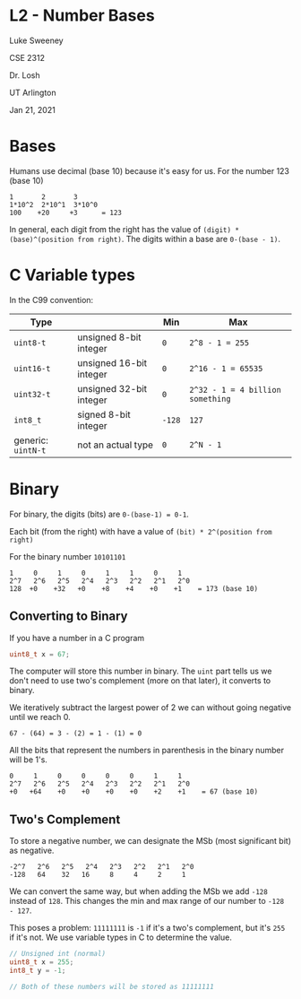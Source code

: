 # L2 - Number Bases
Luke Sweeney

CSE 2312

Dr. Losh

UT Arlington

Jan 21, 2021

# Bases
Humans use decimal (base 10) because it's easy for us. For the number 123 (base 10)

```
1       2       3
1*10^2  2*10^1  3*10^0
100    +20     +3      = 123
```

In general, each digit from the right has the value of `(digit) * (base)^(position from right)`. The digits within a base are `0-(base - 1)`.


# C Variable types
In the C99 convention:

| Type | | Min | Max |
| --- | --- | --- | -- |
| `uint8-t` | unsigned 8-bit integer | `0` | `2^8 - 1 = 255` |
| `uint16-t` | unsigned 16-bit integer | `0` | `2^16 - 1 = 65535` |
| `uint32-t` | unsigned 32-bit integer | `0` | `2^32 - 1 = 4 billion something` |
| `int8_t` | signed 8-bit integer | `-128` | `127` |
| generic:  `uintN-t` | not an actual type | `0` | `2^N - 1` |



# Binary
For binary, the digits (bits) are `0-(base-1) = 0-1`.

Each bit (from the right) with have a value of `(bit) * 2^(position from right)`


For the binary number `10101101`
```
1     0     1     0     1     1     0     1
2^7   2^6   2^5   2^4   2^3   2^2   2^1   2^0
128  +0    +32   +0    +8    +4    +0    +1    = 173 (base 10) 
```

## Converting to Binary
If you have a number in a C program

```c
uint8_t x = 67;
```

The computer will store this number in binary. The `uint` part tells us we don't need to use two's complement (more on that later), it converts to binary.

We iteratively subtract the largest power of 2 we can without going negative until we reach 0.
```
67 - (64) = 3 - (2) = 1 - (1) = 0
```

All the bits that represent the numbers in parenthesis in the binary number will be 1's.

```
0     1     0     0     0     0     1     1
2^7   2^6   2^5   2^4   2^3   2^2   2^1   2^0
+0   +64    +0    +0    +0    +0    +2    +1    = 67 (base 10) 
```

## Two's Complement
To store a negative number, we can designate the MSb (most significant bit) as negative.

```
-2^7   2^6   2^5   2^4   2^3   2^2   2^1   2^0
-128   64    32   16     8     4     2     1   
```

We can convert the same way, but when adding the MSb we add `-128` instead of `128`. This changes the min and max range of our number to `-128 - 127`.

This poses a problem: `11111111` is `-1` if it's a two's complement, but it's `255` if it's not. We use variable types in C to determine the value.

```c
// Unsigned int (normal)
uint8_t x = 255;
int8_t y = -1;

// Both of these numbers will be stored as 11111111
```
